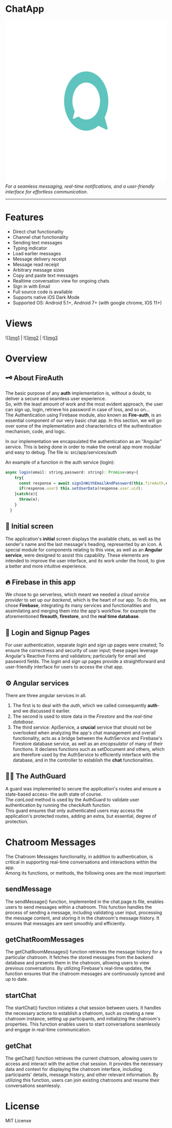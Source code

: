# ChatApp

![Chat App Icon](AppIcons/appstore.png)
  *For a seamless messaging, real-time notifications, and a user-friendly interface for effortless communication.*

---
# Features
* Direct chat functionality
* Channel chat functionality
* Sending text messages
* Typing indicator
* Load earlier messages
* Message delivery receipt
* Message read receipt
* Arbitrary message sizes
* Copy and paste text messages
* Realtime conversation view for ongoing chats
* Sign in with Email
* Full source code is available
* Supports native iOS Dark Mode
* Supported OS: Android 5.1+, Android 7+ (with google chrome, IOS 11+)

# Views

![][img1](screenshots/login.png) | ![][img2](screenshots/sign_up.png) | ![][img3](screenshots/list_of_conversations.png)



# Overview
## 🗝️ About FireAuth
The basic purpose of any **auth** implementation is, without a doubt, to deliver a secure and seamless user experience.  
So, with the least amount of work and the most evident approach, the user can sign up, login, retrieve his password in case of loss, and so on...  
The Authentication using Firebase module, also known as **Fire-auth**, is an essential component of our very basic chat app. In this section, we will go over some of the implementation and characteristics of the authentication mechanism, code, and logic.

In our implementation we encapsulated the authentication as an "Angular" service. This is being done in order to make the overall app more modular and easy to debug. The file is: src/app/services/auth

An example of a function in the auth service (login):
```js
async login(email: string,password: string): Promise<any>{
    try{
      const response = await signInWithEmailAndPassword(this.fireAuth,email, password);
      if(response.user) this.setUserData(response.user.uid);
    }catch(e){
      throw(e);
    }
  }
```

## 📱 Initial screen

The application's **initial** screen displays the available chats, as well as the sender's name and the last message's heading, represented by an icon. A special module for components relating to this view, as well as an **Angular service**, were designed to assist this capability. These elements are intended to improve the user interface, and its work under the hood, to give a better and more intuitive experience.

## 🔥 Firebase in this app

We chose to go serverless, which meant we needed a *cloud service provider* to set up our *backend*, which is the heart of our app. To do this, we chose **Firebase**, integrating its many services and functionalities and assimilating and merging them into the app's workflow. for example the aforementioned **fireauth**, **firestore**, and the **real time database**.

## 🚥 Login and Signup Pages

For user authentication, separate *login* and *sign up* pages were created; To ensure the correctness and security of user input; these pages leverage Angular's Reactive Forms and validators; particularly for email and password fields. The *login* and *sign up* pages provide a straightforward and user-friendly interface for users to access the chat app.

## ⚙️ Angular services

There are three angular services in all.
  1. The first is to deal with the *auth*, which we called consequently **auth**- and we discussed it earlier.
  2. The second is used to store data in the *Firestore* and the *real-time database*.
  3. The third service: ApiService, a **crucial** service that should not be overlooked when analyzing the app's chat management and overall functionality, acts as a bridge between the AuthService and Firebase's Firestore database service, as well as an *encapsulator* of many of their functions. It declares functions such as setDocument and others, which are therefore used by the AuthService to efficiently interface with the database, and in the controller to establish the **chat** functionalities.

## 💂‍♂️ The AuthGuard

A guard was implemented to secure the application's routes and ensure a state-based access- the auth state of course.  
The *canLoad* method is used by the AuthGuard to validate user authentication by running the checkAuth function.  
This guard ensures that only authenticated users may access the application's protected routes, adding an extra, but essential, degree of protection.

# Chatroom Messages

The Chatroom Messages functionality, in addition to authentication, is critical in supporting real-time conversations and interactions within the app.  
Among its functions, or methods, the following ones are the most important:

## sendMessage
The sendMessage() function, implemented in the chat.page.ts file, enables users to send messages within a chatroom. This function handles the process of sending a message, including validating user input, processing the message content, and storing it in the chatroom's message history. It ensures that messages are sent smoothly and efficiently.

## getChatRoomMessages
The getChatRoomMessages() function retrieves the message history for a particular chatroom. It fetches the stored messages from the backend database and presents them in the chatroom, allowing users to view previous conversations. By utilizing Firebase's real-time updates, the function ensures that the chatroom messages are continuously synced and up to date.

## startChat
The startChat() function initiates a chat session between users. It handles the necessary actions to establish a chatroom, such as creating a new chatroom instance, setting up participants, and initializing the chatroom's properties. This function enables users to start conversations seamlessly and engage in real-time communication.

## getChat
The getChat() function retrieves the current chatroom, allowing users to access and interact with the active chat session. It provides the necessary data and context for displaying the chatroom interface, including participants' details, message history, and other relevant information. By utilizing this function, users can join existing chatrooms and resume their conversations seamlessly.



# License

MIT License
